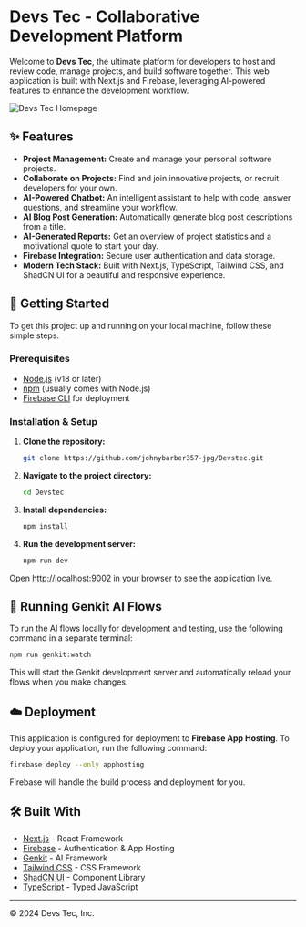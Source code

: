 # Devs Tec - Collaborative Development Platform

Welcome to **Devs Tec**, the ultimate platform for developers to host and review code, manage projects, and build software together. This web application is built with Next.js and Firebase, leveraging AI-powered features to enhance the development workflow.

![Devs Tec Homepage](https://placehold.co/1200x630.png)

## ✨ Features

- **Project Management:** Create and manage your personal software projects.
- **Collaborate on Projects:** Find and join innovative projects, or recruit developers for your own.
- **AI-Powered Chatbot:** An intelligent assistant to help with code, answer questions, and streamline your workflow.
- **AI Blog Post Generation:** Automatically generate blog post descriptions from a title.
- **AI-Generated Reports:** Get an overview of project statistics and a motivational quote to start your day.
- **Firebase Integration:** Secure user authentication and data storage.
- **Modern Tech Stack:** Built with Next.js, TypeScript, Tailwind CSS, and ShadCN UI for a beautiful and responsive experience.

## 🚀 Getting Started

To get this project up and running on your local machine, follow these simple steps.

### Prerequisites

- [Node.js](https://nodejs.org/) (v18 or later)
- [npm](https://www.npmjs.com/) (usually comes with Node.js)
- [Firebase CLI](https://firebase.google.com/docs/cli) for deployment

### Installation & Setup

1.  **Clone the repository:**
    ```bash
    git clone https://github.com/johnybarber357-jpg/Devstec.git
    ```

2.  **Navigate to the project directory:**
    ```bash
    cd Devstec
    ```

3.  **Install dependencies:**
    ```bash
    npm install
    ```

4.  **Run the development server:**
    ```bash
    npm run dev
    ```

Open [http://localhost:9002](http://localhost:9002) in your browser to see the application live.

## 🤖 Running Genkit AI Flows

To run the AI flows locally for development and testing, use the following command in a separate terminal:

```bash
npm run genkit:watch
```
This will start the Genkit development server and automatically reload your flows when you make changes.

## ☁️ Deployment

This application is configured for deployment to **Firebase App Hosting**. To deploy your application, run the following command:

```bash
firebase deploy --only apphosting
```

Firebase will handle the build process and deployment for you.

## 🛠️ Built With

- [Next.js](https://nextjs.org/) - React Framework
- [Firebase](https://firebase.google.com/) - Authentication & App Hosting
- [Genkit](https://firebase.google.com/docs/genkit) - AI Framework
- [Tailwind CSS](https://tailwindcss.com/) - CSS Framework
- [ShadCN UI](https://ui.shadcn.com/) - Component Library
- [TypeScript](https://www.typescriptlang.org/) - Typed JavaScript

---

&copy; 2024 Devs Tec, Inc.
